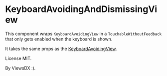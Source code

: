 # KeyboardAvoidingAndDismissingView

This component wraps `KeyboardAvoidingView` in a `TouchableWithoutFeedback` that
only gets enabled when the keyboard is shown.

It takes the same props as the [KeyboardAvoidingView](https://facebook.github.io/react-native/docs/keyboardavoidingview.html).

License MIT.

By ViewsDX :).
